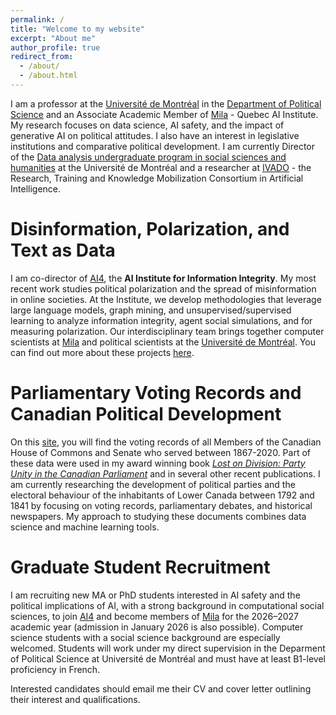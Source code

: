 ```yaml
---
permalink: /
title: "Welcome to my website"
excerpt: "About me"
author_profile: true
redirect_from: 
  - /about/
  - /about.html
---
```


I am a professor at the [Université de Montréal](https://umontreal.ca) in the [Department of Political Science](https://pol.umontreal.ca/english/home/) and an Associate Academic Member of [Mila](https://mila.quebec/en/) - Quebec AI Institute. My research focuses on data science, AI safety, and the impact of generative AI on political attitudes. I also have an interest in legislative institutions and comparative political development. I am currently Director of the [Data analysis undergraduate program in social sciences and humanities](https://admission.umontreal.ca/programmes/microprogramme-de-1er-cycle-en-analyse-des-megadonnees-en-sciences-humaines-et-sociales/) at the Université de Montréal and a researcher at [IVADO](https://ivado.ca/en/) - the Research, Training and Knowledge Mobilization Consortium in Artificial Intelligence.

Disinformation, Polarization, and Text as Data 
======
I am co-director of [AI4](https://www.ai4.institute/), the **AI Institute for Information Integrity**. My most recent work studies political polarization and the spread of misinformation in online societies. At the Institute, we develop methodologies that leverage large language models, graph mining, and unsupervised/supervised learning to analyze information integrity, agent social simulations, and for measuring polarization. Our interdisciplinary team brings together computer scientists at [Mila](https://mila.quebec/en/) and political scientists at the [Université de Montréal](https://pol.umontreal.ca/accueil/). You can find out more about these projects [here](https://www.ai4.institute/publications/).

Parliamentary Voting Records and Canadian Political Development 
======
On this [site](https://jf-godbout.github.io/data/), you will find the voting records of all Members of the Canadian House of Commons and Senate who served between 1867-2020. Part of these data were used in my award winning book [*Lost on Division: Party Unity in the Canadian Parliament*](https://utorontopress.com/9781487524753/lost-on-division/) and in several other recent publications. I am currently researching the development of political parties and the electoral behaviour of the inhabitants of Lower Canada between 1792 and 1841 by focusing on voting records, parliamentary debates, and historical newspapers. My approach to studying these documents combines data science and machine learning tools. 

Graduate Student Recruitment 
======
I am recruiting new MA or PhD students interested in AI safety and the political implications of AI, with a strong background in computational social sciences, to join [AI4](https://www.ai4.institute/) and become members of [Mila](https://mila.quebec/en/) for the 2026–2027 academic year (admission in January 2026 is also possible). Computer science students with a social science background are especially welcomed. Students will work under my direct supervision in the Deparment of Political Science at Université de Montréal and must have at least B1-level proficiency in French.

Interested candidates should email me their CV and cover letter outlining their interest and qualifications.





